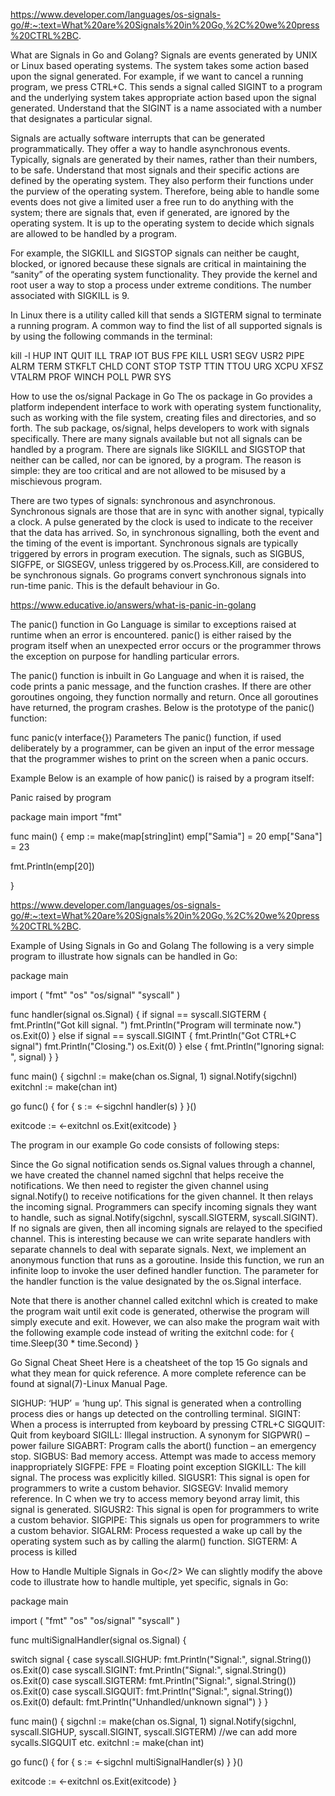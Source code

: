 <https://www.developer.com/languages/os-signals-go/#:~:text=What%20are%20Signals%20in%20Go,%2C%20we%20press%20CTRL%2BC>.

What are Signals in Go and Golang?
Signals are events generated by UNIX or Linux based operating systems. The system takes some action based upon the signal generated. For example, if we want to cancel a running program, we press CTRL+C. This sends a signal called SIGINT to a program and the underlying system takes appropriate action based upon the signal generated. Understand that the SIGINT is a name associated with a number that designates a particular signal.

Signals are actually software interrupts that can be generated programmatically. They offer a way to handle asynchronous events. Typically, signals are generated by their names, rather than their numbers, to be safe. Understand that most signals and their specific actions are defined by the operating system. They also perform their functions under the purview of the operating system. Therefore, being able to handle some events does not give a limited user a free run to do anything with the system; there are signals that, even if generated, are ignored by the operating system. It is up to the operating system to decide which signals are allowed to be handled by a program.

For example, the SIGKILL and SIGSTOP signals can neither be caught, blocked, or ignored because these signals are critical in maintaining the “sanity” of the operating system functionality. They provide the kernel and root user a way to stop a process under extreme conditions. The number associated with SIGKILL is 9.

In Linux there is a utility called kill that sends a SIGTERM signal to terminate a running program. A common way to find the list of all supported signals is by using the following commands in the terminal:

kill -l
HUP INT QUIT ILL TRAP IOT BUS FPE KILL USR1 SEGV USR2 PIPE ALRM TERM STKFLT CHLD CONT STOP TSTP TTIN TTOU URG XCPU XFSZ VTALRM PROF WINCH POLL PWR SYS

How to use the os/signal Package in Go
The os package in Go provides a platform independent interface to work with operating system functionality, such as working with the file system, creating files and directories, and so forth. The sub package, os/signal, helps developers to work with signals specifically. There are many signals available but not all signals can be handled by a program. There are signals like SIGKILL and SIGSTOP that neither can be called, nor can be ignored, by a program. The reason is simple: they are too critical and are not allowed to be misused by a mischievous program.

There are two types of signals: synchronous and asynchronous. Synchronous signals are those that are in sync with another signal, typically a clock. A pulse generated by the clock is used to indicate to the receiver that the data has arrived. So, in synchronous signalling, both the event and the timing of the event is important. Synchronous signals are typically triggered by errors in program execution. The signals, such as SIGBUS, SIGFPE, or SIGSEGV, unless triggered by os.Process.Kill, are considered to be synchronous signals. Go programs convert synchronous signals into run-time panic. This is the default behaviour in Go.

<https://www.educative.io/answers/what-is-panic-in-golang>

The panic() function in Go Language is similar to exceptions raised at runtime when an error is encountered. panic() is either raised by the program itself when an unexpected error occurs or the programmer throws the exception on purpose for handling particular errors.

The panic() function is inbuilt in Go Language and when it is raised, the code prints a panic message, and the function crashes. If there are other goroutines ongoing, they function normally and return. Once all goroutines have returned, the program crashes. Below is the prototype of the panic() function:

func panic(v interface{})
Parameters
The panic() function, if used deliberately by a programmer, can be given an input of the error message that the programmer wishes to print on the screen when a panic occurs.

Example
Below is an example of how panic() is raised by a program itself:

Panic raised by program

package main
import "fmt"

func main() {
  emp := make(map[string]int)
  emp["Samia"] = 20
  emp["Sana"] = 23

  fmt.Println(emp[20])

}

<https://www.developer.com/languages/os-signals-go/#:~:text=What%20are%20Signals%20in%20Go,%2C%20we%20press%20CTRL%2BC>.

Example of Using Signals in Go and Golang
The following is a very simple program to illustrate how signals can be handled in Go:

package main

import (
 "fmt"
 "os"
 "os/signal"
 "syscall"
)

func handler(signal os.Signal) {
 if signal == syscall.SIGTERM {
  fmt.Println("Got kill signal. ")
  fmt.Println("Program will terminate now.")
  os.Exit(0)
 } else if signal == syscall.SIGINT {
  fmt.Println("Got CTRL+C signal")
  fmt.Println("Closing.")
  os.Exit(0)
 } else {
  fmt.Println("Ignoring signal: ", signal)
 }
}

func main() {
 sigchnl := make(chan os.Signal, 1)
 signal.Notify(sigchnl)
 exitchnl := make(chan int)

 go func() {
  for {
   s := <-sigchnl
   handler(s)
  }
 }()

 exitcode := <-exitchnl
 os.Exit(exitcode)
}

The program in our example Go code consists of following steps:

Since the Go signal notification sends os.Signal values through a channel, we have created the channel named sigchnl that helps receive the notifications.
We then need to register the given channel using signal.Notify() to receive notifications for the given channel. It then relays the incoming signal. Programmers can specify incoming signals they want to handle, such as signal.Notify(sigchnl, syscall.SIGTERM, syscall.SIGINT). If no signals are given, then all incoming signals are relayed to the specified channel. This is interesting because we can write separate handlers with separate channels to deal with separate signals.
Next, we implement an anonymous function that runs as a goroutine. Inside this function, we run an infinite loop to invoke the user defined handler function. The parameter for the handler function is the value designated by the os.Signal interface.

Note that there is another channel called exitchnl which is created to make the program wait until exit code is generated, otherwise the program will simply execute and exit. However, we can also make the program wait with the following example code instead of writing the exitchnl code:
for {
 time.Sleep(30 * time.Second)
}

Go Signal Cheat Sheet
Here is a cheatsheet of the top 15 Go signals and what they mean for quick reference. A more complete reference can be found at signal(7)-Linux Manual Page.

SIGHUP: ‘HUP’ = ‘hung up’. This signal is generated when a controlling process dies or hangs up detected on the controlling terminal.
SIGINT: When a process is interrupted from keyboard by pressing CTRL+C
SIGQUIT: Quit from keyboard
SIGILL: Illegal instruction. A synonym for SIGPWR() – power failure
SIGABRT: Program calls the abort() function – an emergency stop.
SIGBUS: Bad memory access. Attempt was made to access memory inappropriately
SIGFPE: FPE = Floating point exception
SIGKILL: The kill signal. The process was explicitly killed.
SIGUSR1: This signal is open for programmers to write a custom behavior.
SIGSEGV: Invalid memory reference. In C when we try to access memory beyond array limit, this signal is generated.
SIGUSR2: This signal is open for programmers to write a custom behavior.
SIGPIPE: This signals us open for programmers to write a custom behavior.
SIGALRM: Process requested a wake up call by the operating system such as by calling the alarm() function.
SIGTERM: A process is killed

How to Handle Multiple Signals in Go</2>
We can slightly modify the above code to illustrate how to handle multiple, yet specific, signals in Go:

package main

import (
 "fmt"
 "os"
 "os/signal"
 "syscall"
)

func multiSignalHandler(signal os.Signal) {

 switch signal {
 case syscall.SIGHUP:
  fmt.Println("Signal:", signal.String())
  os.Exit(0)
 case syscall.SIGINT:
  fmt.Println("Signal:", signal.String())
  os.Exit(0)
 case syscall.SIGTERM:
  fmt.Println("Signal:", signal.String())
  os.Exit(0)
 case syscall.SIGQUIT:
  fmt.Println("Signal:", signal.String())
  os.Exit(0)
 default:
  fmt.Println("Unhandled/unknown signal")
 }
}

func main() {
 sigchnl := make(chan os.Signal, 1)
 signal.Notify(sigchnl, syscall.SIGHUP, syscall.SIGINT, syscall.SIGTERM) //we can add more sycalls.SIGQUIT etc.
 exitchnl := make(chan int)

 go func() {
  for {
   s := <-sigchnl
   multiSignalHandler(s)
  }
 }()

 exitcode := <-exitchnl
 os.Exit(exitcode)
}
